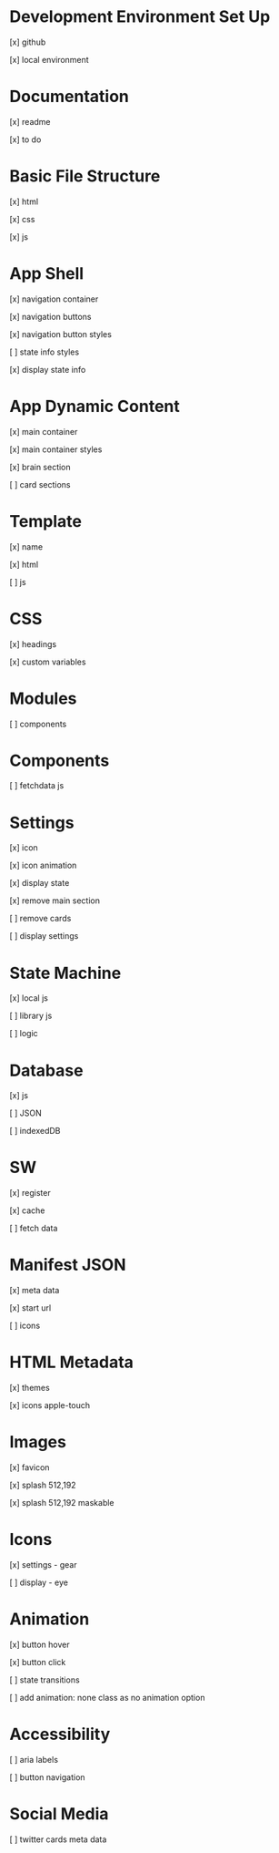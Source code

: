 # Development Environment Set Up

[x] github

[x] local environment

# Documentation

[x] readme

[x] to do

# Basic File Structure

[x] html

[x] css

[x] js

# App Shell

[x] navigation container

[x] navigation buttons

[x] navigation button styles

[ ] state info styles

[x] display state info

# App Dynamic Content

[x] main container

[x] main container styles

[x] brain section

[ ] card sections

# Template

[x] name

[x] html

[ ] js

# CSS

[x] headings

[x] custom variables

# Modules

[ ] components

# Components

[ ] fetchdata js

# Settings

[x] icon

[x] icon animation

[x] display state

[x] remove main section

[ ] remove cards

[ ] display settings

# State Machine

[x] local js

[ ] library js

[ ] logic

# Database

[x] js

[ ] JSON

[ ] indexedDB

# SW

[x] register

[x] cache

[ ] fetch data

# Manifest JSON

[x] meta data

[x] start url

[ ] icons

# HTML Metadata

[x] themes

[x] icons apple-touch

# Images

[x] favicon

[x] splash 512,192

[x] splash 512,192 maskable

# Icons

[x] settings - gear

[ ] display - eye

# Animation

[x] button hover

[x] button click

[ ] state transitions

[ ] add animation: none class as no animation option

# Accessibility

[ ] aria labels

[ ] button navigation

# Social Media

[ ] twitter cards meta data

